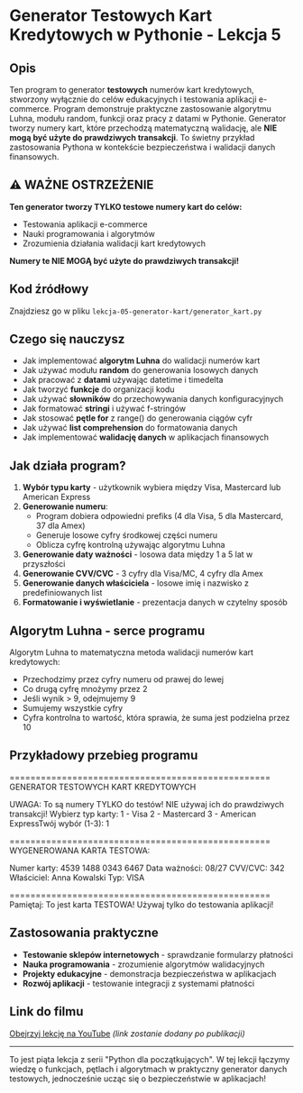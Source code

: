 # Generator Testowych Kart Kredytowych w Pythonie - Lekcja 5

## Opis
Ten program to generator **testowych** numerów kart kredytowych, stworzony wyłącznie do celów edukacyjnych i testowania aplikacji e-commerce. Program demonstruje praktyczne zastosowanie algorytmu Luhna, modułu random, funkcji oraz pracy z datami w Pythonie. Generator tworzy numery kart, które przechodzą matematyczną walidację, ale **NIE mogą być użyte do prawdziwych transakcji**. To świetny przykład zastosowania Pythona w kontekście bezpieczeństwa i walidacji danych finansowych.

## ⚠️ WAŻNE OSTRZEŻENIE
**Ten generator tworzy TYLKO testowe numery kart do celów:**
- Testowania aplikacji e-commerce
- Nauki programowania i algorytmów
- Zrozumienia działania walidacji kart kredytowych

**Numery te NIE MOGĄ być użyte do prawdziwych transakcji!**

## Kod źródłowy
Znajdziesz go w pliku `lekcja-05-generator-kart/generator_kart.py`

## Czego się nauczysz

- Jak implementować **algorytm Luhna** do walidacji numerów kart
- Jak używać modułu **random** do generowania losowych danych
- Jak pracować z **datami** używając datetime i timedelta
- Jak tworzyć **funkcje** do organizacji kodu
- Jak używać **słowników** do przechowywania danych konfiguracyjnych
- Jak formatować **stringi** i używać f-stringów
- Jak stosować **pętle for** z range() do generowania ciągów cyfr
- Jak używać **list comprehension** do formatowania danych
- Jak implementować **walidację danych** w aplikacjach finansowych

## Jak działa program?

1. **Wybór typu karty** - użytkownik wybiera między Visa, Mastercard lub American Express
2. **Generowanie numeru**:
   - Program dobiera odpowiedni prefiks (4 dla Visa, 5 dla Mastercard, 37 dla Amex)
   - Generuje losowe cyfry środkowej części numeru
   - Oblicza cyfrę kontrolną używając algorytmu Luhna
3. **Generowanie daty ważności** - losowa data między 1 a 5 lat w przyszłości
4. **Generowanie CVV/CVC** - 3 cyfry dla Visa/MC, 4 cyfry dla Amex
5. **Generowanie danych właściciela** - losowe imię i nazwisko z predefiniowanych list
6. **Formatowanie i wyświetlanie** - prezentacja danych w czytelny sposób

## Algorytm Luhna - serce programu

Algorytm Luhna to matematyczna metoda walidacji numerów kart kredytowych:
- Przechodzimy przez cyfry numeru od prawej do lewej
- Co drugą cyfrę mnożymy przez 2
- Jeśli wynik > 9, odejmujemy 9
- Sumujemy wszystkie cyfry
- Cyfra kontrolna to wartość, która sprawia, że suma jest podzielna przez 10

## Przykładowy przebieg programu

================================================== GENERATOR TESTOWYCH KART KREDYTOWYCH

UWAGA: To są numery TYLKO do testów! NIE używaj ich do prawdziwych transakcji!
Wybierz typ karty: 1 - Visa 2 - Mastercard 3 - American ExpressTwój wybór (1-3): 1

================================================== WYGENEROWANA KARTA TESTOWA:

Numer karty: 4539 1488 0343 6467 
Data ważności: 08/27 
CVV/CVC: 342 
Właściciel: Anna Kowalski Typ: VISA

================================================== Pamiętaj: To jest karta TESTOWA! Używaj tylko do testowania aplikacji!


## Zastosowania praktyczne

- **Testowanie sklepów internetowych** - sprawdzanie formularzy płatności
- **Nauka programowania** - zrozumienie algorytmów walidacyjnych
- **Projekty edukacyjne** - demonstracja bezpieczeństwa w aplikacjach
- **Rozwój aplikacji** - testowanie integracji z systemami płatności

## Link do filmu
[Obejrzyj lekcję na YouTube](#) *(link zostanie dodany po publikacji)*

---

To jest piąta lekcja z serii "Python dla początkujących". W tej lekcji łączymy wiedzę o funkcjach, pętlach i algorytmach w praktyczny generator danych testowych, jednocześnie ucząc się o bezpieczeństwie w aplikacjach!

